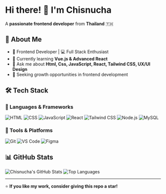 # Hi there! 👋 I'm Chisnucha

A **passionate frontend developer** from **Thailand** 🇹🇭

## 🚀 About Me
- 🎨 Frontend Developer | 💻 Full Stack Enthusiast
- 🌱 Currently learning **Vue.js & Advanced React**
- 💬 Ask me about **Html, Css, JavaScript, React, Tailwind CSS, UX/UI Design**
- 🎯 Seeking growth opportunities in frontend development

## 🛠️ Tech Stack

### 🌟 Languages & Frameworks
![HTML](https://img.shields.io/badge/-HTML5-E34F26?style=flat&logo=html5&logoColor=white)
![CSS](https://img.shields.io/badge/-CSS3-1572B6?style=flat&logo=css3&logoColor=white)
![JavaScript](https://img.shields.io/badge/-JavaScript-F7DF1E?style=flat&logo=javascript&logoColor=black)
![React](https://img.shields.io/badge/-React-61DAFB?style=flat&logo=react&logoColor=black)
![Tailwind CSS](https://img.shields.io/badge/-Tailwind%20CSS-38B2AC?style=flat&logo=tailwind-css&logoColor=white)
![Node.js](https://img.shields.io/badge/-Node.js-339933?style=flat&logo=node.js&logoColor=white)
![MySQL](https://img.shields.io/badge/-MySQL-4479A1?style=flat&logo=mysql&logoColor=white)

### 🔧 Tools & Platforms
![Git](https://img.shields.io/badge/-Git-F05032?style=flat&logo=git&logoColor=white)
![VS Code](https://img.shields.io/badge/-VS%20Code-007ACC?style=flat&logo=visual-studio-code&logoColor=white)
![Figma](https://img.shields.io/badge/-Figma-F24E1E?style=flat&logo=figma&logoColor=white)

## 📊 GitHub Stats
![Chisnucha's GitHub Stats](https://github-readme-stats.vercel.app/api?username=ChisnuchaPTSN&show_icons=true&theme=radical)
![Top Languages](https://github-readme-stats.vercel.app/api/top-langs/?username=ChisnuchaPTSN&layout=compact&theme=radical)

---
⭐ **If you like my work, consider giving this repo a star!**
